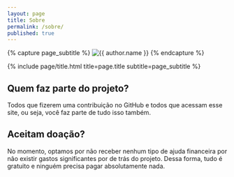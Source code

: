 ```yaml
---
layout: page
title: Sobre
permalink: /sobre/
published: true
---
```


<div class="page" markdown="1">

{% capture page_subtitle %}
<img
    class="me"
    alt="{{ author.name }}"
    src="{{ site.author.photo | relative_url }}"
    srcset="{{ site.author.photo2x | relative_url }} 2x"
/>
{% endcapture %}

{% include page/title.html title=page.title subtitle=page_subtitle %}

## Quem faz parte do projeto?
Todos que fizerem uma contribuição no GitHub e todos que acessam esse site, ou seja, você faz parte de tudo isso também.

## Aceitam doação?
No momento, optamos por não receber nenhum tipo de ajuda financeira por não existir gastos significantes por de trás do projeto. Dessa forma, tudo é gratuito e ninguém precisa pagar absolutamente nada.

</div>
